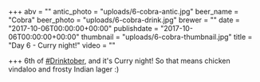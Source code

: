 +++
abv = ""
antic_photo = "uploads/6-cobra-antic.jpg"
beer_name = "Cobra"
beer_photo = "uploads/6-cobra-drink.jpg"
brewer = ""
date = "2017-10-06T00:00:00+00:00"
publishdate = "2017-10-06T00:00:00+00:00"
thumbnail = "uploads/6-cobra-thumbnail.jpg"
title = "Day 6 - Curry night!"
video = ""

+++
6th of [#Drinktober](https://www.facebook.com/hashtag/drinktober?epa=HASHTAG), and it's Curry night! So that means chicken vindaloo and frosty Indian lager :)